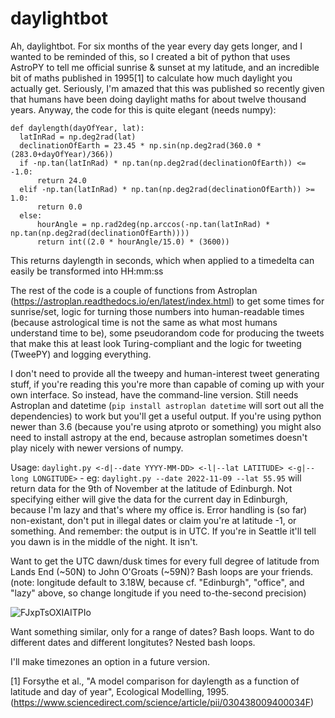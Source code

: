 # daylightbot

Ah, daylightbot. For six months of the year every day gets longer, and I wanted to be reminded of this, so I created a bit of python that uses AstroPY to tell me official sunrise & sunset at my latitude, and an incredible bit of maths published in 1995[1] to calculate how much daylight you actually get. Seriously, I'm amazed that this was published so recently given that humans have been doing daylight maths for about twelve thousand years. Anyway, the code for this is quite elegant (needs numpy):
```
def daylength(dayOfYear, lat):
  latInRad = np.deg2rad(lat)
  declinationOfEarth = 23.45 * np.sin(np.deg2rad(360.0 * (283.0+dayOfYear)/366))
  if -np.tan(latInRad) * np.tan(np.deg2rad(declinationOfEarth)) <= -1.0:
      return 24.0
  elif -np.tan(latInRad) * np.tan(np.deg2rad(declinationOfEarth)) >= 1.0:
      return 0.0
  else:
      hourAngle = np.rad2deg(np.arccos(-np.tan(latInRad) * np.tan(np.deg2rad(declinationOfEarth))))
      return int((2.0 * hourAngle/15.0) * (3600))
```
This returns daylength in seconds, which when applied to a timedelta can easily be transformed into HH:mm:ss

The rest of the code is a couple of functions from Astroplan (https://astroplan.readthedocs.io/en/latest/index.html) to get some times for sunrise/set, logic for turning those numbers into human-readable times (because astrological time is not the same as what most humans understand time to be), some pseudorandom code for producing the tweets that make this at least look Turing-compliant and the logic for tweeting (TweePY) and logging everything.

I don't need to provide all the tweepy and human-interest tweet generating stuff, if you're reading this you're more than capable of coming up with your own interface. So instead, have the command-line version. Still needs Astroplan and datetime (`pip install astroplan datetime` will sort out all the dependencies) to work but you'll get a useful output. If you're using python newer than 3.6 (because you're using atproto or something) you might also need to install astropy at the end, because astroplan sometimes doesn't play nicely with newer versions of numpy.

Usage: `daylight.py <-d|--date YYYY-MM-DD> <-l|--lat LATITUDE> <-g|--long LONGITUDE>` - eg: `daylight.py --date 2022-11-09 --lat 55.95` will return data for the 9th of November at the latitude of Edinburgh. Not specifying either will give the data for the current day in Edinburgh, because I'm lazy and that's where my office is. Error handling is (so far) non-existant, don't put in illegal dates or claim you're at latitude -1, or something. And remember: the output is in UTC. If you're in Seattle it'll tell you dawn is in the middle of the night. It isn't.

Want to get the UTC dawn/dusk times for every full degree of latitude from Lands End (~50N) to John O'Groats (~59N)? Bash loops are your friends. (note: longitude default to 3.18W, because cf. "Edinburgh", "office", and "lazy" above, so change longitude if you need to-the-second precision)

![FJxpTsOXIAITPIo](https://user-images.githubusercontent.com/14231683/150778881-4997d4d4-e963-402a-af82-48c742a00106.png)

Want something similar, only for a range of dates? Bash loops. Want to do different dates and different longitutes? Nested bash loops. 

I'll make timezones an option in a future version.

[1] Forsythe et al., "A model comparison for daylength as a function of latitude and day of year", Ecological Modelling, 1995. (https://www.sciencedirect.com/science/article/pii/030438009400034F)
